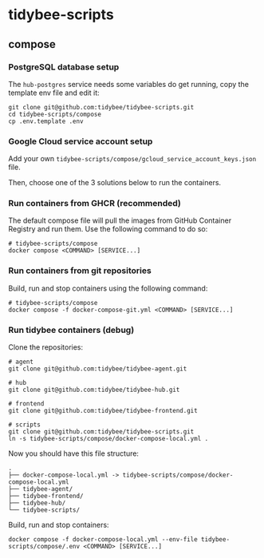 # tidybee-scripts

## compose

### PostgreSQL database setup

The `hub-postgres` service needs some variables do get running, copy the template env file and edit it:

```
git clone git@github.com:tidybee/tidybee-scripts.git
cd tidybee-scripts/compose
cp .env.template .env
```

### Google Cloud service account setup

Add your own `tidybee-scripts/compose/gcloud_service_account_keys.json` file.

Then, choose one of the 3 solutions below to run the containers.

### Run containers from GHCR (recommended)

The default compose file will pull the images from GitHub Container Registry and run them. Use the following command to do so:

```
# tidybee-scripts/compose
docker compose <COMMAND> [SERVICE...]
```

### Run containers from git repositories

Build, run and stop containers using the following command:

```
# tidybee-scripts/compose
docker compose -f docker-compose-git.yml <COMMAND> [SERVICE...]
```

### Run tidybee containers (debug)

Clone the repositories:

```
# agent
git clone git@github.com:tidybee/tidybee-agent.git

# hub
git clone git@github.com:tidybee/tidybee-hub.git

# frontend
git clone git@github.com:tidybee/tidybee-frontend.git

# scripts
git clone git@github.com:tidybee/tidybee-scripts.git
ln -s tidybee-scripts/compose/docker-compose-local.yml .
```

Now you should have this file structure:

```
.
├── docker-compose-local.yml -> tidybee-scripts/compose/docker-compose-local.yml
├── tidybee-agent/
├── tidybee-frontend/
├── tidybee-hub/
└── tidybee-scripts/
```

Build, run and stop containers:

```
docker compose -f docker-compose-local.yml --env-file tidybee-scripts/compose/.env <COMMAND> [SERVICE...]
```
